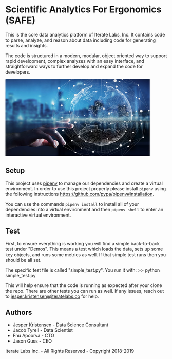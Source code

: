 # Scientific Analytics For Ergonomics (SAFE)

This is the core data analytics platform of Iterate Labs, Inc. It contains code to parse, analyze, and reason about
data including code for generating results and insights.

The code is structured in a modern, modular, object oriented way to support rapid development, complex analyzes with
an easy interface, and straightforward ways to further develop and expand the code for developers.

<img src="data_analytics.jpg" width="450" height="240" />

## Setup
This project uses [pipenv](https://github.com/pypa/pipenv) to manage our dependencies and create a virtual environment. In order to use this project properly please install `pipenv` using the following instructions https://github.com/pypa/pipenv#installation.

You can use the commands `pipenv install` to install all of your dependencies into a virtual environment and then `pipenv shell` to enter an interactive virtual environment.

## Test
First, to ensure everything is working you will find a simple back-to-back test under "Demos".
This means a test which loads the data, sets up some key objects, and runs some
metrics as well. If that simple test runs then you should be all set.

The specific test file is called "simple_test.py". You run it with:
    >> python simple_test.py

This will help ensure that the code is running as expected after your
clone the repo. There are other tests you can run as well.
If any issues, reach out to jesper.kristensen@iteratelabs.co for help.

## Authors

+ Jesper Kristensen - Data Science Consultant
+ Jacob Tyrell - Data Scientist
+ Fnu Apoorva - CTO
+ Jason Guss - CEO

Iterate Labs Inc. - All Rights Reserved - Copyright 2018-2019
